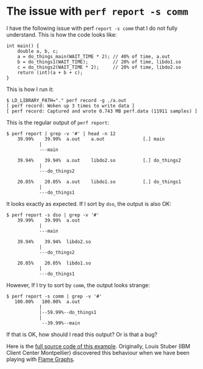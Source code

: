 # The issue with `perf report -s comm`
I have the following issue with perf `report -s comm` that I do not fully understand. This is how the code looks like:
```
int main() {
    double a, b, c;
    a = do_things_main(WAIT_TIME * 2); // 40% of time, a.out
    b = do_things1(WAIT_TIME);         // 20% of time, libdo1.so
    c = do_things2(WAIT_TIME * 2);     // 20% of time, libdo2.so
    return (int)(a + b + c);
}
```

This is how I run it:
```
$ LD_LIBRARY_PATH="." perf record -g ./a.out 
[ perf record: Woken up 3 times to write data ]
[ perf record: Captured and wrote 0.743 MB perf.data (11911 samples) ]
```

This is the regular output of `perf report`:
```
$ perf report | grep -v '#' | head -n 12
    39.99%    39.99%  a.out    a.out              [.] main
            |
            ---main

    39.94%    39.94%  a.out    libdo2.so          [.] do_things2
            |
            ---do_things2

    20.05%    20.05%  a.out    libdo1.so          [.] do_things1
            |
            ---do_things1
```

It looks exactly as expected. If I sort by `dso`, the output is also OK:
```
$ perf report -s dso | grep -v '#'
    39.99%    39.99%  a.out            
            |
            ---main

    39.94%    39.94%  libdo2.so        
            |
            ---do_things2

    20.05%    20.05%  libdo1.so        
            |
            ---do_things1
```

However, If I try to sort by `comm`, the output looks strange:
```
$ perf report -s comm | grep -v '#'
   100.00%   100.00%  a.out  
            |          
            |--59.99%--do_things1
            |          
             --39.99%--main
```

If that is OK, how should I read this output? Or is that a bug?

Here is the [full source code of this example](https://github.com/pozdneev/perf-report-s-comm-bug).
Originally, Louis Stuber (IBM Client Center Montpellier) discovered this behaviour when we have been playing with [Flame Graphs](http://www.brendangregg.com/blog/2016-04-30/linux-perf-folded.html).
